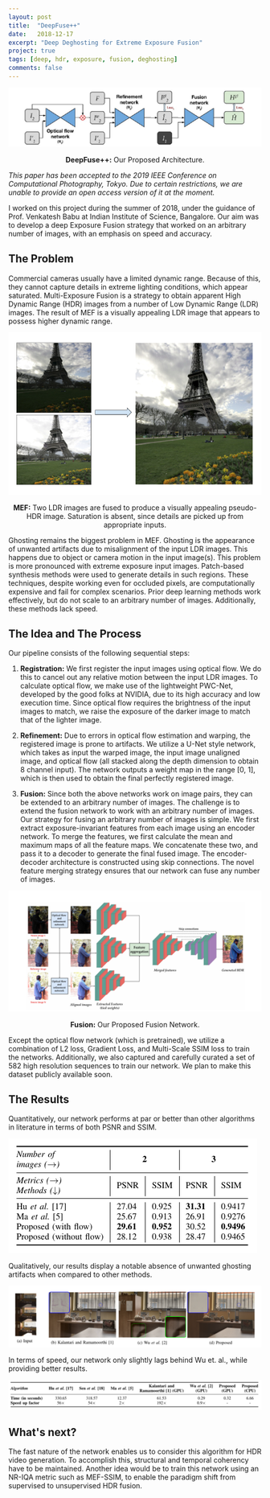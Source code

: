 ```yaml
---
layout: post
title:  "DeepFuse++"
date:   2018-12-17
excerpt: "Deep Deghosting for Extreme Exposure Fusion"
project: true
tags: [deep, hdr, exposure, fusion, deghosting]
comments: false
---
```


![Architecture](/assets/img/deepfuse_arch.png)

<center><b>DeepFuse++:</b> Our Proposed Architecture.</center>

*This paper has been accepted to the 2019 IEEE Conference on Computational Photography, Tokyo. Due to certain restrictions, we are unable to provide an open access version of it at the moment.*

I worked on this project during the summer of 2018, under the guidance of Prof. Venkatesh Babu at Indian Institute of Science, Bangalore. Our aim was to develop a deep Exposure Fusion strategy that worked on an arbitrary number of images, with an emphasis on speed and accuracy.

## The Problem

Commercial cameras usually have a limited dynamic range. Because of this, they cannot capture details in extreme lighting conditions, which appear saturated. Multi-Exposure Fusion is a strategy to obtain apparent High Dynamic Range (HDR) images from a number of Low Dynamic Range (LDR) images. The result of MEF is a visually appealing LDR image that appears to possess higher dynamic range.

![HDR](/assets/img/hdr_example.png)

<center><b>MEF:</b> Two LDR images are fused to produce a visually appealing pseudo-HDR image. Saturation is absent, since details are picked up from appropriate inputs.</center>

Ghosting remains the biggest problem in MEF. Ghosting is the appearance of unwanted artifacts due to misalignment of the input LDR images. This happens due to object or camera motion in the input image(s). This problem is more pronounced with extreme exposure input images. Patch-based synthesis methods were used to generate details in such regions. These techniques, despite working even for occluded pixels, are computationally expensive and fail for complex scenarios. Prior deep learning methods work effectively, but do not scale to an arbitrary number of images. Additionally, these methods lack speed. 

## The Idea and The Process

Our pipeline consists of the following sequential steps:

1. <b>Registration:</b> We first register the input images using optical flow. We do this to cancel out any relative motion between the input LDR images. To calculate optical flow, we make use of the lightweight PWC-Net, developed by the good folks at NVIDIA, due to its high accuracy and low execution time. Since optical flow requires the brightness of the input images to match, we raise the exposure of the darker image to match that of the lighter image.

2. <b>Refinement:</b> Due to errors in optical flow estimation and warping, the registered image is prone to artifacts. We utilize a U-Net style network, which takes as input the warped image, the input image unaligned image, and optical flow (all stacked along the depth dimension to obtain 8 channel input). The network outputs a weight map in the range [0, 1], which is then used to obtain the final perfectly registered image.

3. <b>Fusion:</b> Since both the above networks work on image pairs, they can be extended to an arbitrary number of images. The challenge is to extend the fusion network to work with an arbitrary number of images. Our strategy for fusing an arbitrary number of images is simple. We first extract exposure-invariant features from each image using an encoder network. To merge the features, we first calculate the mean and maximum maps of all the feature maps. We concatenate these two, and pass it to a decoder to generate the final fused image. The encoder-decoder architecture is constructed using skip connections. The novel feature merging strategy ensures that our network can fuse any number of images. 

![Fusion](/assets/img/deepfuse_fusion_net.png)

<center><b>Fusion:</b> Our Proposed Fusion Network.</center>

Except the optical flow network (which is pretrained), we utilize a combination of L2 loss, Gradient Loss, and Multi-Scale SSIM loss to train the networks. Additionally, we also captured and carefully curated a set of 582 high resolution sequences to train our network. We plan to make this dataset publicly available soon.

## The Results

Quantitatively, our network performs at par or better than other algorithms in literature in terms of both PSNR and SSIM.

![Quantitative](/assets/img/quantitativeresult.png)

Qualitatively, our results display a notable absence of unwanted ghosting artifacts when compared to other methods.

![Qualitative](/assets/img/deepfuse_results.png)

In terms of speed, our network only slightly lags behind Wu et. al., while providing better results.

![Speed](/assets/img/speedresult.png)


## What's next?

The fast nature of the network enables us to consider this algorithm for HDR video generation. To accomplish this, structural and temporal coherency have to be maintained. Another idea would be to train this network using an NR-IQA metric such as MEF-SSIM, to enable the paradigm shift from supervised to unsupervised HDR fusion.  